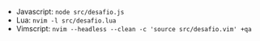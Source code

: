- Javascript: `node src/desafio.js`
- Lua: `nvim -l src/desafio.lua`
- Vimscript: `nvim --headless --clean -c 'source src/desafio.vim' +qa`

